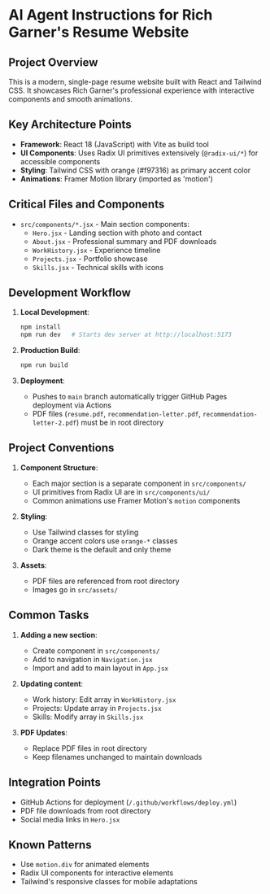 # AI Agent Instructions for Rich Garner's Resume Website

## Project Overview
This is a modern, single-page resume website built with React and Tailwind CSS. It showcases Rich Garner's professional experience with interactive components and smooth animations.

## Key Architecture Points
- **Framework**: React 18 (JavaScript) with Vite as build tool
- **UI Components**: Uses Radix UI primitives extensively (`@radix-ui/*`) for accessible components
- **Styling**: Tailwind CSS with orange (#f97316) as primary accent color
- **Animations**: Framer Motion library (imported as 'motion')

## Critical Files and Components
- `src/components/*.jsx` - Main section components:
  - `Hero.jsx` - Landing section with photo and contact
  - `About.jsx` - Professional summary and PDF downloads
  - `WorkHistory.jsx` - Experience timeline
  - `Projects.jsx` - Portfolio showcase
  - `Skills.jsx` - Technical skills with icons

## Development Workflow
1. **Local Development**:
   ```bash
   npm install
   npm run dev   # Starts dev server at http://localhost:5173
   ```

2. **Production Build**:
   ```bash
   npm run build
   ```

3. **Deployment**:
   - Pushes to `main` branch automatically trigger GitHub Pages deployment via Actions
   - PDF files (`resume.pdf`, `recommendation-letter.pdf`, `recommendation-letter-2.pdf`) must be in root directory

## Project Conventions
1. **Component Structure**:
   - Each major section is a separate component in `src/components/`
   - UI primitives from Radix UI are in `src/components/ui/`
   - Common animations use Framer Motion's `motion` components

2. **Styling**:
   - Use Tailwind classes for styling
   - Orange accent colors use `orange-*` classes
   - Dark theme is the default and only theme

3. **Assets**:
   - PDF files are referenced from root directory
   - Images go in `src/assets/`

## Common Tasks
1. **Adding a new section**:
   - Create component in `src/components/`
   - Add to navigation in `Navigation.jsx`
   - Import and add to main layout in `App.jsx`

2. **Updating content**:
   - Work history: Edit array in `WorkHistory.jsx`
   - Projects: Update array in `Projects.jsx`
   - Skills: Modify array in `Skills.jsx`

3. **PDF Updates**:
   - Replace PDF files in root directory
   - Keep filenames unchanged to maintain downloads

## Integration Points
- GitHub Actions for deployment (`/.github/workflows/deploy.yml`)
- PDF file downloads from root directory
- Social media links in `Hero.jsx`

## Known Patterns
- Use `motion.div` for animated elements
- Radix UI components for interactive elements
- Tailwind's responsive classes for mobile adaptations